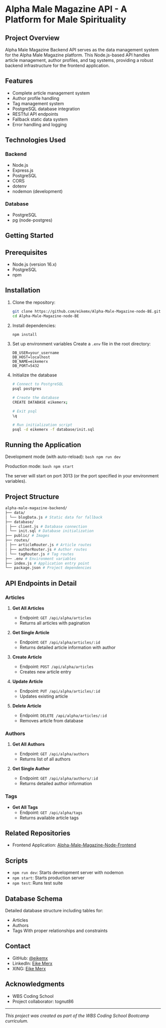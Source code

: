 # Alpha Male Magazine API - A Platform for Male Spirituality

## Project Overview
Alpha Male Magazine Backend API serves as the data management system for the Alpha Male Magazine platform. This Node.js-based API handles article management, author profiles, and tag systems, providing a robust backend infrastructure for the frontend application.

## Features
- Complete article management system
- Author profile handling
- Tag management system
- PostgreSQL database integration
- RESTful API endpoints
- Fallback static data system
- Error handling and logging

## Technologies Used
### Backend
- Node.js
- Express.js
- PostgreSQL
- CORS
- dotenv
- nodemon (development)

### Database
- PostgreSQL
- pg (node-postgres)

## Getting Started
## Prerequisites
- Node.js (version 16.x)
- PostgreSQL
- npm

## Installation

1. Clone the repository:
    ```bash
    git clone https://github.com/eikemx/Alpha-Male-Magazine-node-BE.git
    cd Alpha-Male-Magazine-node-BE
    ```

2. Install dependencies:
    ```bash
    npm install
    ```

3. Set up environment variables
    Create a `.env` file in the root directory:
    ```env
    DB_USER=your_username
    DB_HOST=localhost
    DB_NAME=eikemerx
    DB_PORT=5432
    ```

4. Initialize the database
   ````bash
   # Connect to PostgreSQL
   psql postgres

   # Create the database
   CREATE DATABASE eikemerx;

   # Exit psql
   \q

   # Run initialization script
   psql -d eikemerx -f database/init.sql
   ````

## Running the Application

Development mode (with auto-reload):
    ```bash
    npm run dev
    ```

Production mode:
    ```bash
    npm start
    ```

The server will start on port 3013 (or the port specified in your environment variables).

## Project Structure

```bash
alpha-male-magazine-backend/
├── data/
│ └── blogData.js # Static data for fallback
├── database/
│ ├── client.js # Database connection
│ └── init.sql # Database initialization
├── public/ # Images
├── routes/
│ ├── articleRouter.js # Article routes
│ ├── authorRouter.js # Author routes
│ └── tagRouter.js # Tag routes
├── .env # Environment variables
├── index.js # Application entry point
└── package.json # Project dependencies
```

## API Endpoints in Detail

### Articles
1. **Get All Articles**
   - Endpoint: `GET /api/alpha/articles`
   - Returns all articles with pagination

2. **Get Single Article**
   - Endpoint: `GET /api/alpha/articles/:id`
   - Returns detailed article information with author

3. **Create Article**
   - Endpoint: `POST /api/alpha/articles`
   - Creates new article entry

4. **Update Article**
   - Endpoint: `PUT /api/alpha/articles/:id`
   - Updates existing article

5. **Delete Article**
   - Endpoint: `DELETE /api/alpha/articles/:id`
   - Removes article from database

### Authors
1. **Get All Authors**
   - Endpoint: `GET /api/alpha/authors`
   - Returns list of all authors

2. **Get Single Author**
   - Endpoint: `GET /api/alpha/authors/:id`
   - Returns detailed author information

### Tags
- **Get All Tags**
  - Endpoint: `GET /api/alpha/tags`
  - Returns available article tags

## Related Repositories
- Frontend Application: [Alpha-Male-Magazine-Node-Frontend](https://github.com/eikemx/Alpha-Male-Magazine-node-FE)

## Scripts
- `npm run dev`: Starts development server with nodemon
- `npm start`: Starts production server
- `npm test`: Runs test suite

## Database Schema
Detailed database structure including tables for:
- Articles
- Authors
- Tags
With proper relationships and constraints

## Contact
- GitHub: [@eikemx](https://github.com/eikemx)
- LinkedIn: [Eike Merx](https://www.linkedin.com/in/eike-merx-50b111216/)
- XING: [Eike Merx](https://www.xing.com/profile/Eike_Merx/web_profiles)

## Acknowledgments
- WBS Coding School
- Project collaborator: tognut86

---
*This project was created as part of the WBS Coding School Bootcamp curriculum.*